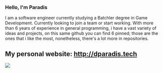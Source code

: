 ### **Hello, I'm Paradis** ###

I am a software engineer currently studying a Batchler degree in Game Development.
Currently looking to join a team or start working. With more than 6 years of experience in general programming, i have a vast variety of ideas and projects, on this same github you can find 6 pinned; those are the ones that i like the most, nonetheless, there's a lot more in repositories.

My personal website: http://dparadis.tech
--
![](https://komarev.com/ghpvc/?username=Paradis4432)

